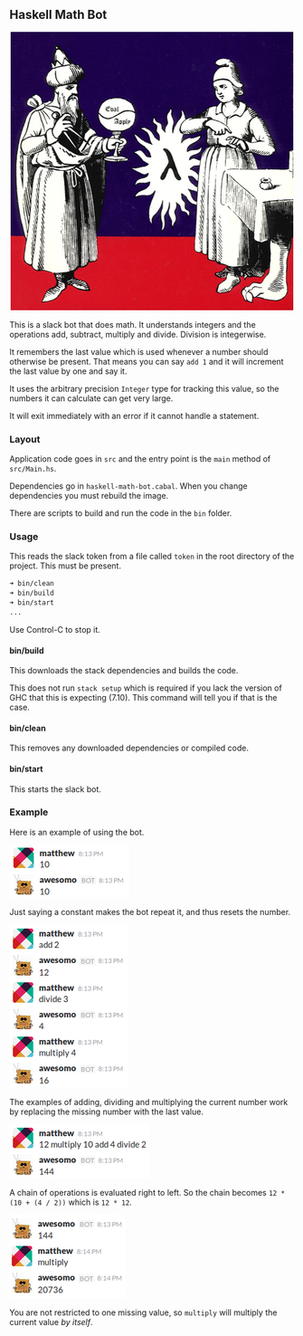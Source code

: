 Haskell Math Bot
----------------

<p align="center">
    <img src="doc/sicp-cover.jpg" alt="Eval Apply" />
</p>

This is a slack bot that does math. It understands integers and the operations
add, subtract, multiply and divide. Division is integerwise.

It remembers the last value which is used whenever a number should otherwise be
present. That means you can say `add 1` and it will increment the last value by
one and say it.

It uses the arbitrary precision `Integer` type for tracking this value, so the
numbers it can calculate can get very large.

It will exit immediately with an error if it cannot handle a statement.

### Layout

Application code goes in `src` and the entry point is the `main` method of `src/Main.hs`.

Dependencies go in `haskell-math-bot.cabal`. When you change dependencies you must rebuild the image.

There are scripts to build and run the code in the `bin` folder.

### Usage

This reads the slack token from a file called `token` in the root directory of the project. This must be present.

```bash
➜ bin/clean
➜ bin/build
➜ bin/start
...
```

Use Control-C to stop it.

#### bin/build

This downloads the stack dependencies and builds the code.

This does not run `stack setup` which is required if you lack the version of
GHC that this is expecting (7.10). This command will tell you if that is the
case.

#### bin/clean

This removes any downloaded dependencies or compiled code.

#### bin/start

This starts the slack bot.

### Example

Here is an example of using the bot.

![Example of Bot](doc/example-1.png)

Just saying a constant makes the bot repeat it, and thus resets the number.

![Example of Bot](doc/example-2.png)

The examples of adding, dividing and multiplying the current number work by
replacing the missing number with the last value.

![Example of Bot](doc/example-3.png)

A chain of operations is evaluated right to left. So the chain becomes
`12 * (10 + (4 / 2))` which is `12 * 12`.

![Example of Bot](doc/example-4.png)

You are not restricted to one missing value, so `multiply` will multiply the
current value _by itself_.
